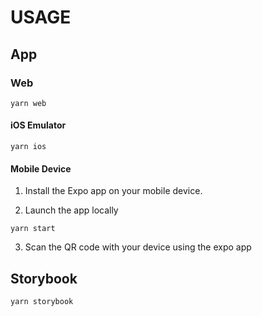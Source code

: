 # USAGE

## App

### Web

```
yarn web
```

#### iOS Emulator

```
yarn ios
```

#### Mobile Device

1. Install the Expo app on your mobile device.

2. Launch the app locally

```
yarn start
```

3. Scan the QR code with your device using the expo app

## Storybook

```
yarn storybook
```
